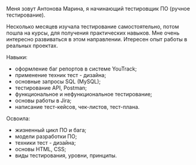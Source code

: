 Меня зовут Антонова Марина, я начинающий тестировщик ПО (ручное тестирование).

Несколько месяцев изучала тестирование самостоятельно, потом пошла на курсы, для получения практических навыков. 
 Мне очень интересно развиваться в этом направлении.
Итересен опыт работы в реальных проектах.

Навыки:
- оформление баг репортов в системе YouTrack;
- применение техник тест - дизайна;
- основные запросы SQL (MySQL);
- тестирование API, Postman;
- функциональное и нефункциональное тестирование;
- основы работы в Jira;
- написание тест-кейсов, чек-листов, тест-плана.

Освоила:
- жизненный цикл ПО и бага;
- модели разработки ПО;
- техники тест - дизайна;
- основы HTML, CSS;
- виды тестирования, уровни, принципы.

